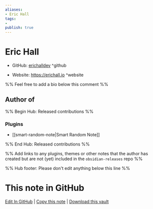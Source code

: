 ```yaml
---
aliases:
- Eric Hall
tags:
- 
publish: true
---
```


# Eric Hall

- GitHub: [erichalldev](https://github.com/erichalldev/) ^github
<!-- - Discord: `@` ^discord-->
- Website: <https://erichall.io> ^website
<!-- - [[Publish sites|Publish site]]: ^publish-->

%% Feel free to add a bio below this comment %%


## Author of

%% Begin Hub: Released contributions %%
### Plugins
- [[smart-random-note|Smart Random Note]]

%% End Hub: Released contributions %%

%% Add links to any plugins, themes or other notes that the author has created but are not (yet) included in the `obsidian-releases` repo %%

<!--
### Unlisted plugins

- 
-->

<!--
### Others

- 
-->

<!--
## Sponsor this author

- [[GitHub sponsors]]: [Sponsor @erichalldev on GitHub Sponsors](https://github.com/sponsors/erichalldev) ^github-sponsor
- [[Buy me a coffee]]: ^buy-me-a-coffee
- [[PayPal]]: ^paypal
- [[Patreon]]: ^patreon

-->

<!--
## Follow this author

- [[YouTube Channels|On YouTube]]: ^youtube
- Twitter: ^twitter
- ...
-->

%% Hub footer: Please don't edit anything below this line %%

# This note in GitHub

<span class="git-footer">[Edit In GitHub](https://github.dev/obsidian-community/obsidian-hub/blob/main/01%20-%20Community/People/erichalldev.md "git-hub-edit-note") | [Copy this note](https://raw.githubusercontent.com/obsidian-community/obsidian-hub/main/01%20-%20Community/People/erichalldev.md "git-hub-copy-note") | [Download this vault](https://github.com/obsidian-community/obsidian-hub/archive/refs/heads/main.zip "git-hub-download-vault") </span>
